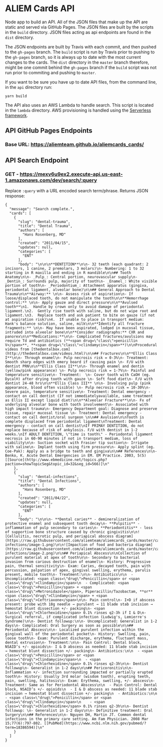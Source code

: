 # ALIEM Cards API

Node app to build an API. All of the JSON files that make up the API are static and served via GitHub Pages. The JSON files are built by the scripts in the `build` directory. JSON files acting as api endpoints are found in the `dist` directory.

The JSON endpoints are built by Travis with each commit, and then pushed to the `gh-pages` branch. The `build` script is run by Travis prior to pushing to the `gh-pages` branch, so it is always up to date with the most current changes to the cards. The `dist` directory in the `master` branch therefore, might be one commit behind the `gh-pages` branch if the `build` script was not run prior to commiting and pushing to `master`.

If you want to be sure you have up to date API files, from the command line, in the `api` directory run:

```
yarn build
```

The API also uses an AWS Lambda to handle search. This script is located in the `lambda` directory. AWS provisioning is handled using the [Serverless framework](https://serverless.com/).

## API GitHub Pages Endpoints

### Base URL: https://aliemteam.github.io/aliemcards_cards/

## API Search Endpoint

### GET - https://mexv6u9ex2.execute-api.us-east-1.amazonaws.com/dev/search/:query

Replace `:query` with a URL encoded search term/phrase. Returns JSON response:

```
{
  "message": "Search complete.",
  "cards": [
    {
      "slug": "dental-trauma",
      "title": "Dental Trauma",
      "authors": [
        "Hans Rosenberg, MD"
      ],
      "created": "2011/04/15",
      "updates": null,
      "categories": [
        "ENT"
      ],
      "body": "\n\n\n**DENTITION**\n\n- 32 teeth (each quadrant: 2 incisors, 1 canine, 2 premolars, 3 molars)\n- Numbering: 1 to 32 starting in R maxilla and ending in R mandible\n\n## Tooth Anatomy\n\n- _Pulp_: Central portion, neurovascular supply\n- _Dentin_: Surrounds pulp, majority of tooth\n- _Enamel_: White visible portion of tooth\n- _Periodontium_: Attachment apparatus (gingiva, periodontal ligament, alveolar bone)\n\n## General Approach to Dental Trauma\n\n**Airway:** \n\n- Assess risk of aspiration\n- If loose/displaced tooth, do not manipulate the tooth\n\n**Hemorrhage control:** \n\n- Apply gauze and direct pressure\n\n**Avulsed tooth**\n1.  Handle by crown only to avoid damage of periodontal ligament.\n2.  Gently rise tooth with saline, but do not wipe root and ligament.\n3.  Replace tooth and ask patient to bite on gauze (if not at aspiration risk)\n4.  If unable to place in transport medium: Hank's balance solution, saline, milk\n\n**Identify all fracture fragments:** \n\n- May have been aspirated, lodged in mucosal tissue, intruded into alveolar bone\n\n**Consider radiographs:** CXR and panorex\n\n**Medications:**\n\n- Complicated fractures/avulsions may require Td and antibiotics (**<span drug=\"class\">penicillin V</span>**, **<span drug=\"class\">clindamycin</span>**)\n\nProcedural videos from [thedentalbox.com](http://thedentalbox.com/videos.html)\n\n## Fractures\n\n**Ellis Class I**\n\n- Through enamel\n- Pulp necrosis risk = 0-3%\n- Treatment: Smooth sharp edges with emery board if causing pain \n- F/U with dentist PRN\n\n**Ellis Class II**\n\n- Through enamel and dentin (yellow/pink appearance) \n- Pulp necrosis risk = 1-7%\n- Painful and temperature sensitive\n- Treatment:  \n- Cover tooth with CaOH (eg. Dycal®) after drying tooth with gauze \n- Soft food diet\n- F/U with dentist 24-48 hrs\n\n**Ellis Class III** \n\n- Involving pulp (pink appearance, blood often visible) \n- Pulp necrosis risk = 10-30%\n- Severe pain, temperature sensitive\n- Treatment: Dental emergency - contact on call dentist (If not immediatelyavailable, same treatment as Ellis II except liquid diet)\n\n**Alveolar Fracture**\n\n- Fx of underlying alveolar bone with tooth involvement\n- Associated with high impact trauma\n- Emergency Department goal: Diagnose and preserve tissue, repair mucosal tissue \n- Treatment: Dental emergency - contact on call dentist/oral surgeon \n\n## Avulsion\n\nTooth is complete displaced from periodontal ligament\nTreatment: Dental emergency - contact on call dentist\nIf PRIMAY DENTITION, do not replace because of risk of ankylosis. F/U with dentist in 1-2 weeks.\nIf ADULT DENTITION, \"time is tooth\" - Periodontal ligament necrosis in 60-90 minutes if not in transport medium, loss of viability\n\n- Suction socket with Frasier tip suction\n- Irrigate with saline\n- Implant tooth using firm pressure\n- Apply splint (eg. Coe-Pak): Apply as a bridge to teeth and gingiva\n\n## References\n\n- Benko, K. Acute Dental Emergencies in EM. EM Practice. 2003, 5(5) [[Source](http://www.ebmedicine.net/topics.php?paction=showTopicSeg&topic_id=32&seg_id=566)]\n"
    },
    {
      "slug": "dental-infections",
      "title": "Dental Infections",
      "authors": [
        "Hans Rosenberg, MD"
      ],
      "created": "2011/04/22",
      "updates": null,
      "categories": [
        "ENT"
      ],
      "body": "\n\n\n- **Dental caries** - demineralization of protective enamel and subsequent tooth decay\n- **Pulpitis** - inflammation of pulp secondary to caries\n- **Periodontitis** - loss of supportive bone structure caused by chronic gingivitis\n\n![Cellulitis, necrotic pulp, and periapical abscess diagram](https://raw.githubusercontent.com/aliemteam/aliemcards_cards/master/cards/dental-infections/image-1.png)\n\n![Impaction of food and bacteria diagram](https://raw.githubusercontent.com/aliemteam/aliemcards_cards/master/cards/dental-infections/image-2.png)\n\n## Periapical Abscess\n\nCollection of purulent material at apex of tooth\n\n- Secondary to bacterial invasion from carious destruction of enamel\n- History: Progressive pain, thermal sensitivity\n- Exam: Caries, decayed tooth, pain with percussion, palpation of apex, gingival swelling, erythema, parulis present, mobile tooth\n- Treatment:\n\n- Antibiotics\n\n  - Uncomplicated: <span class=\"drug\">Penicillin</span> or <span class=\"drug\">Clindamycin</span>\n  - Complicated: <span class=\"drug\">Penicillin</span> + <span class=\"drug\">Metronidazole</span>, Piperacillin/Tazobactam, **or** <span class=\"drug\">Clindamycin</span> + <span class=\"drug\">Ceftriaxone</span>\n\n- Pain control\n- I+D if abscess present: probe with 18g needle → purulent → 11 blade stab incision → hemostat blunt dissection +/- packing\n- <span class=\"drug\">Chlorhexidine</span> 0.1% rinses q2-3h if I & D\n- Surgical referral, if complicated infection (Ludwig's, Lemierre's Syndrome)\n\n- Dentist followup:\n\n- Uncomplicated: Generalist in 1-2 days\n- Complicated: Oral Surgery as soon as possible\n\n## Periodontal Abscess\n\n- Localized purulent infection within the gingival wall of the periodontal pocket\n- History: Swelling, pain, loose tooth\n- Exam: Purulent discharge, erythema, fluctuant mass, dental extrusion\n- Treatment:\n\n- Pain Control: Dental block, NSAID’s +/- opioids\n- I & D abscess as needed: 11 blade stab incision → hemostat blunt dissection +/- packing\n- Antibiotics:\n\n  - <span class=\"drug\">Penicillin</span> or <span class=\"drug\">Clindamycin</span>\n  - <span class=\"drug\">Chlorhexidine</span> 0.1% rinses q2-3h\n\n- Dentist followup\n- Generalist in 1-2 days\n\n## Pericoronitis\n\n- Inflammation +/- infection surrounding impacted or partially erupted tooth\n- History: Usually 3rd molar (wisdom tooth), erupting teeth, pain, swelling, halitosis\n- Exam: Erythema, swelling, +/- abscess\n- Treatment: Same as for Periodontal Abscess\n\n  - Pain Control: Dental block, NSAID’s +/- opioids\n  - I & D abscess as needed: 11 blade stab incision → hemostat blunt dissection +/- packing\n  - Antibiotics:\n\n    - <span class=\"drug\">Penicillin</span> or <span class=\"drug\">Clindamycin</span>\n    - <span class=\"drug\">Chlorhexidine</span> 0.1% rinses q2-3h\n\n- Dentist followup: \n- Generalist in 1-2 days\n\n- Definitive treatment: Oral Surgery\n\n## References\n\n- Nguyen DH, Martin JT. Common dental infections in the primary care setting. Am Fam Physician. 2008 Mar 15;77(6):797-802. [[PubMed](https://www.ncbi.nlm.nih.gov/pubmed/?term=18386594)]\n"
    }
  ]
}
```

